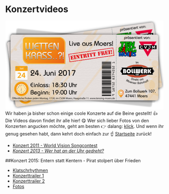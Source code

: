 # Konzertvideos
![TEN SING Moers Logo](../../footage/banner2017/WettenKrass-Ticket-cutout-500dpi-01.png)
Wir haben ja bisher schon einige coole Konzerte auf die Beine gestellt! :thumbsup: Die Videos davon findet ihr alle hier! :yum: Wer sich lieber Fotos von den Konzerten angucken möchte, geht am besten :point_right: dalang: [klick](../Fotos/Konzerte.md). Und wenn ihr genug gesehen habt, dann kehrt doch einfach zur :point_up: [Startseite](../../Links.md) zurück!

* [Konzert 2011 - World Vision Songcontest](https://www.youtube.com/watch?v=1iQlYyfMBVI)
* *[Konzert 2013 - Wer hat an der Uhr gedreht?](https://www.youtube.com/watch?v=UkYiYnhFTEw)*

##Konzert 2015: Entern statt Kentern - Pirat stolpert über Frieden
* [Klatschrhythmen](https://www.youtube.com/watch?v=ZAKt2GK_wM4)
* [Konzerttrailer 1](https://www.youtube.com/watch?v=gNZKlokSyaE)
* [Konzerttrailer 2](https://www.youtube.com/watch?v=iIZoKt5ebSo)
* [Fotos](https://www.flickr.com/gp/tsmoers/2G24Zv)
